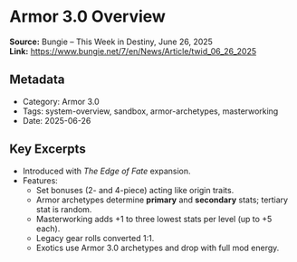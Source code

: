 # Armor 3.0 Overview
**Source:** Bungie – This Week in Destiny, June 26, 2025  
**Link:** https://www.bungie.net/7/en/News/Article/twid_06_26_2025

## Metadata
- Category: Armor 3.0
- Tags: system-overview, sandbox, armor-archetypes, masterworking
- Date: 2025-06-26

## Key Excerpts
- Introduced with *The Edge of Fate* expansion.
- Features:
  - Set bonuses (2- and 4-piece) acting like origin traits.
  - Armor archetypes determine **primary** and **secondary** stats; tertiary stat is random.
  - Masterworking adds +1 to three lowest stats per level (up to +5 each).
  - Legacy gear rolls converted 1:1.
  - Exotics use Armor 3.0 archetypes and drop with full mod energy.
